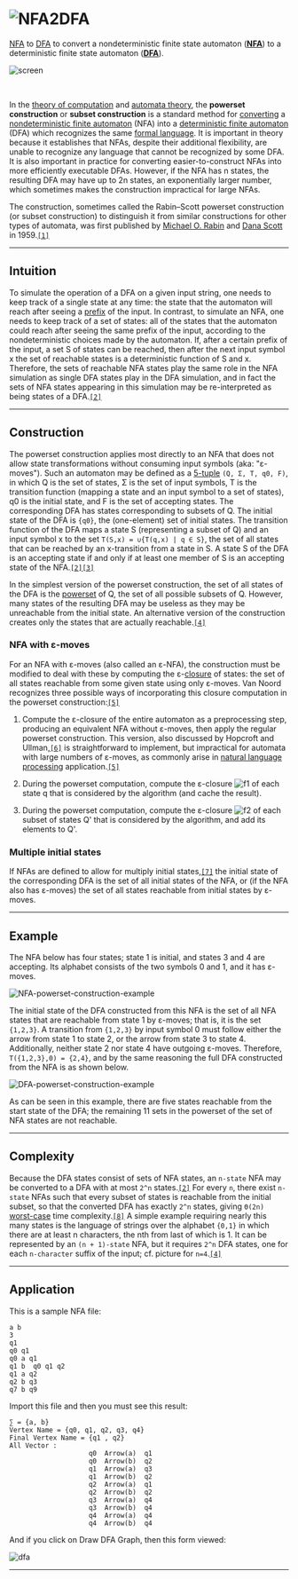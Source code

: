 # ![NFA2DFA][19]

[NFA][1] to [DFA][2] to convert a nondeterministic finite state automaton (**[NFA][1]**) to a deterministic finite state automaton (**[DFA][2]**).

![screen][0]

<br/>

In the [theory of computation][3] and [automata theory][4], the **powerset construction** or **subset construction** is a standard method for [converting][5] a [nondeterministic finite automaton][1] (NFA) into a [deterministic finite automaton][2] (DFA) which recognizes the same [formal language][6]. It is important in theory because it establishes that NFAs, despite their additional flexibility, are unable to recognize any language that cannot be recognized by some DFA. It is also important in practice for converting easier-to-construct NFAs into more efficiently executable DFAs. However, if the NFA has n states, the resulting DFA may have up to 2n states, an exponentially larger number, which sometimes makes the construction impractical for large NFAs.

The construction, sometimes called the Rabin–Scott powerset construction (or subset construction) to distinguish it from similar constructions for other types of automata, was first published by [Michael O. Rabin][7] and [Dana Scott][8] in 1959.[`[1]`][9]

-------------------------
## Intuition

To simulate the operation of a DFA on a given input string, one needs to keep track of a single state at any time: the state that the automaton will reach after seeing a [prefix][10] of the input. In contrast, to simulate an NFA, one needs to keep track of a set of states: all of the states that the automaton could reach after seeing the same prefix of the input, according to the nondeterministic choices made by the automaton. If, after a certain prefix of the input, a set S of states can be reached, then after the next input symbol x the set of reachable states is a deterministic function of S and x. Therefore, the sets of reachable NFA states play the same role in the NFA simulation as single DFA states play in the DFA simulation, and in fact the sets of NFA states appearing in this simulation may be re-interpreted as being states of a DFA.[`[2]`][11]


-------------------------
## Construction

The powerset construction applies most directly to an NFA that does not allow state transformations without consuming input symbols (aka: "ε-moves"). Such an automaton may be defined as a [5-tuple][12] `(Q, Σ, T, q0, F)`, in which Q is the set of states, Σ is the set of input symbols, T is the transition function (mapping a state and an input symbol to a set of states), q0 is the initial state, and F is the set of accepting states. The corresponding DFA has states corresponding to subsets of Q. The initial state of the DFA is `{q0}`, the (one-element) set of initial states. The transition function of the DFA maps a state S (representing a subset of Q) and an input symbol x to the set `T(S,x) = ∪{T(q,x) | q ∈ S}`, the set of all states that can be reached by an x-transition from a state in S. A state S of the DFA is an accepting state if and only if at least one member of S is an accepting state of the NFA.[`[2]`][11][`[3]`][13]

In the simplest version of the powerset construction, the set of all states of the DFA is the [powerset][14] of Q, the set of all possible subsets of Q. However, many states of the resulting DFA may be useless as they may be unreachable from the initial state. An alternative version of the construction creates only the states that are actually reachable.[`[4]`][15]

### NFA with ε-moves

For an NFA with ε-moves (also called an ε-NFA), the construction must be modified to deal with these by computing the ε-[closure][16] of states: the set of all states reachable from some given state using only ε-moves. Van Noord recognizes three possible ways of incorporating this closure computation in the powerset construction:[`[5]`][17]

1. Compute the ε-closure of the entire automaton as a preprocessing step, producing an equivalent NFA without ε-moves, then apply the regular powerset construction. This version, also discussed by Hopcroft and Ullman,[`[6]`][18] is straightforward to implement, but impractical for automata with large numbers of ε-moves, as commonly arise in [natural language processing][22] application.[`[5]`][17]

2. During the powerset computation, compute the ε-closure ![f1][20] of each state q that is considered by the algorithm (and cache the result).

3. During the powerset computation, compute the ε-closure ![f2][21] of each subset of states Q' that is considered by the algorithm, and add its elements to Q'.


### Multiple initial states

If NFAs are defined to allow for multiply initial states,[`[7]`][23] the initial state of the corresponding DFA is the set of all initial states of the NFA, or (if the NFA also has ε-moves) the set of all states reachable from initial states by ε-moves.


-------------------------
## Example

The NFA below has four states; state 1 is initial, and states 3 and 4 are accepting. Its alphabet consists of the two symbols 0 and 1, and it has ε-moves.

![NFA-powerset-construction-example][24]

The initial state of the DFA constructed from this NFA is the set of all NFA states that are reachable from state 1 by ε-moves; that is, it is the set `{1,2,3}`. A transition from `{1,2,3}` by input symbol 0 must follow either the arrow from state 1 to state 2, or the arrow from state 3 to state 4. Additionally, neither state 2 nor state 4 have outgoing ε-moves. Therefore, `T({1,2,3},0) = {2,4}`, and by the same reasoning the full DFA constructed from the NFA is as shown below.

![DFA-powerset-construction-example][25]

As can be seen in this example, there are five states reachable from the start state of the DFA; the remaining 11 sets in the powerset of the set of NFA states are not reachable.


-------------------------
## Complexity

Because the DFA states consist of sets of NFA states, an `n-state` NFA may be converted to a DFA with at most `2^n` states.[`[2]`][11] For every `n`, there exist `n-state` NFAs such that every subset of states is reachable from the initial subset, so that the converted DFA has exactly `2^n` states, giving `Θ(2n)` [worst-case][27] time complexity.[`[8]`][26] A simple example requiring nearly this many states is the language of strings over the alphabet `{0,1}` in which there are at least n characters, the nth from last of which is 1. It can be represented by an `(n + 1)-state` NFA, but it requires `2^n` DFA states, one for each `n-character` suffix of the input; cf. picture for `n=4`.[`[4]`][15]

-------------------------
## Application

This is a sample NFA file:
	
	a b
	3  
	q1
	q0 q1
	q0 a q1
	q1 b  q0 q1 q2
	q1 a q2
	q2 b q3
	q7 b q9
	
Import this file and then you must see this result:

	∑ = {a, b}
	Vertex Name = {q0, q1, q2, q3, q4}
	Final Vertex Name = {q1 , q2}
	All Vector : 
						q0  Arrow(a)  q1
						q0  Arrow(b)  q2
						q1  Arrow(a)  q3
						q1  Arrow(b)  q2
						q2  Arrow(a)  q1
						q2  Arrow(b)  q2
						q3  Arrow(a)  q4
						q3  Arrow(b)  q4
						q4  Arrow(a)  q4
						q4  Arrow(b)  q4
						
And if you click on Draw DFA Graph, then this form viewed:

![dfa][28]

-------------------------
[0]: https://raw.githubusercontent.com/Behzadkhosravifar/NFA2DFA/master/img/screen.png
[1]: https://en.wikipedia.org/wiki/Nondeterministic_finite_automaton	
[2]: https://en.wikipedia.org/wiki/Deterministic_finite_automaton
[3]: https://en.wikipedia.org/wiki/Theory_of_computation
[4]: https://en.wikipedia.org/wiki/Automata_theory
[5]: https://en.wikipedia.org/wiki/Automata_construction
[6]: https://en.wikipedia.org/wiki/Formal_language
[7]: https://en.wikipedia.org/wiki/Michael_O._Rabin
[8]: https://en.wikipedia.org/wiki/Dana_Scott
[9]: https://en.wikipedia.org/w/index.php?title=Powerset_construction&redirect=no#cite_note-1
[10]: https://en.wikipedia.org/wiki/Substring#Prefix
[11]: https://en.wikipedia.org/w/index.php?title=Powerset_construction&redirect=no#cite_note-sipser-2
[12]: https://en.wikipedia.org/wiki/Tuple
[13]: https://en.wikipedia.org/w/index.php?title=Powerset_construction&redirect=no#cite_note-hu-3
[14]: https://en.wikipedia.org/wiki/Power_set
[15]: https://en.wikipedia.org/w/index.php?title=Powerset_construction&redirect=no#cite_note-schneider-4
[16]: https://en.wikipedia.org/wiki/Reflexive_transitive_closure
[17]: https://en.wikipedia.org/w/index.php?title=Powerset_construction&redirect=no#cite_note-vannoord-5 
[18]: https://en.wikipedia.org/w/index.php?title=Powerset_construction&redirect=no#cite_note-6
[19]: https://raw.githubusercontent.com/Behzadkhosravifar/NFA2DFA/master/NFA-DFA/Resources/LogoNFA-DFA.png
[20]: https://raw.githubusercontent.com/Behzadkhosravifar/NFA2DFA/master/img/f1.png
[21]: https://raw.githubusercontent.com/Behzadkhosravifar/NFA2DFA/master/img/f2.png
[22]: https://en.wikipedia.org/wiki/Natural_language_processing
[23]: https://en.wikipedia.org/w/index.php?title=Powerset_construction&redirect=no#cite_note-7
[24]: https://raw.githubusercontent.com/Behzadkhosravifar/NFA2DFA/master/img/NFA-powerset-construction-example.svg.png
[25]: https://raw.githubusercontent.com/Behzadkhosravifar/NFA2DFA/master/img/DFA-powerset-construction-example.svg.png
[26]: https://en.wikipedia.org/w/index.php?title=Powerset_construction&redirect=no#cite_note-8
[27]: https://en.wikipedia.org/wiki/Worst-case_complexity
[28]: https://raw.githubusercontent.com/Behzadkhosravifar/NFA2DFA/master/img/dfa.png